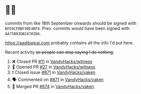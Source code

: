 # 👋🏻
<!--
**aadibajpai/aadibajpai** is a ✨ _special_ ✨ repository because its `README.md` (this file) appears on your GitHub profile.
-->
commits from like 18th September onwards should be signed with `BFE0CFDBF90E4BF0`. Prev. commits would have been signed with `AA75B83DB24703D6`.

https://aadibajpai.com probably contains all the info I'd put here.

Recent activity ~~so people can stop saying I do nothing~~:
<!--START_SECTION:activity-->
1. ❌ Closed PR [#11](https://github.com/VandyHacks/witness/pull/11) in [VandyHacks/witness](https://github.com/VandyHacks/witness)
2. 💪 Opened PR [#27](https://github.com/VandyHacks/witness/pull/27) in [VandyHacks/witness](https://github.com/VandyHacks/witness)
3. ❗️ Closed issue [#871](https://github.com/VandyHacks/vaken/issues/871) in [VandyHacks/vaken](https://github.com/VandyHacks/vaken)
4. 🗣 Commented on [#871](https://github.com/VandyHacks/vaken/issues/871) in [VandyHacks/vaken](https://github.com/VandyHacks/vaken)
5. 🎉 Merged PR [#874](https://github.com/VandyHacks/vaken/pull/874) in [VandyHacks/vaken](https://github.com/VandyHacks/vaken)
<!--END_SECTION:activity-->
